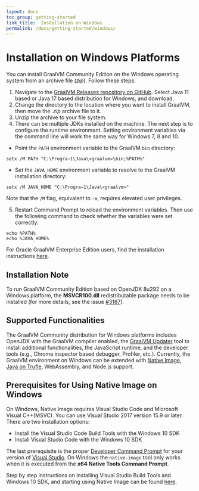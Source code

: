 ```yaml
---
layout: docs
toc_group: getting-started
link_title:  Installation on Windows
permalink: /docs/getting-started/windows/
---
```


# Installation on Windows Platforms

You can install GraalVM Community Edition on the Windows operating system from an archive file (_zip_).
Follow these steps:

1. Navigate to the [GraalVM Releases repository on GitHub](https://github.com/graalvm/graalvm-ce-builds/releases). Select Java 11 based or Java 17 based distribution for Windows, and download.
2. Change the directory to the location where you want to install GraalVM, then move the _.zip_ archive file to it.
3. Unzip the archive to your file system.
4. There can be multiple JDKs installed on the machine. The next step is to configure the runtime environment. Setting environment variables via the command line will work the same way for Windows 7, 8 and 10.
  - Point the `PATH` environment variable to the GraalVM `bin` directory:
  ```shell
  setx /M PATH "C:\Progra~1\Java\<graalvm>\bin;%PATH%"
  ```
  - Set the `JAVA_HOME` environment variable to resolve to the GraalVM installation directory:
  ```shell
  setx /M JAVA_HOME "C:\Progra~1\Java\<graalvm>"
  ```
  Note that the `/M` flag, equivalent to `-m`, requires elevated user privileges.

5. Restart Command Prompt to reload the environment variables. Then use the
following command to check whether the variables were set correctly:
```shell
echo %PATH%
echo %JAVA_HOME%
```

For Oracle GraalVM Enterprise Edition users, find the installation instructions [here](https://docs.oracle.com/en/graalvm/enterprise/21/docs/getting-started/installation-windows/).

## Installation Note

To run GraalVM Community Edition based on OpenJDK 8u292 on a Windows platform, the **MSVCR100.dll** redistributable package needs to be installed (for more details, see the issue [#3187](https://github.com/oracle/graal/issues/3187#issuecomment-784234990)).

## Supported Functionalities

The GraalVM Community distribution for Windows platforms includes OpenJDK with the GraalVM compiler enabled, the [GraalVM Updater](../../reference-manual/graalvm-updater.md) tool to install additional functionalities, the JavaScript runtime, and the developer tools (e.g., Chrome inspector based debugger, Profiler, etc.).
Currently, the GraalVM environment on Windows can be extended with [Native Image](../../reference-manual/native-image/README.md), [Java on Trufle](../../reference-manual/java-on-truffle/README.md), WebAssembly, and Node.js support.

## Prerequisites for Using Native Image on Windows
On Windows, Native Image requires Visual Studio Code and Microsoft Visual C++(MSVC).
You can use Visual Studio 2017 version 15.9 or later.
There are two installation options:
- Install the Visual Studio Code Build Tools with the Windows 10 SDK
- Install Visual Studio Code with the Windows 10 SDK

The last prerequisite is the proper [Developer Command Prompt](https://docs.microsoft.com/en-us/cpp/build/building-on-the-command-line?view=vs-2019#developer_command_prompt_shortcuts) for your version of [Visual Studio](https://visualstudio.microsoft.com/vs/).
On Windows the `native-image` tool only works when it is executed from the **x64 Native Tools Command Prompt**.

Step by step instructions on installing Visual Studio Build Tools and Windows 10 SDK, and starting using Native Image can be found [here](https://medium.com/graalvm/using-graalvm-and-native-image-on-windows-10-9954dc071311).
